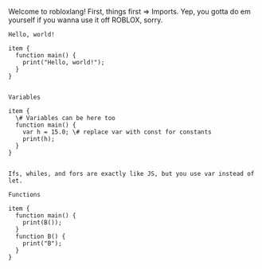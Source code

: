 Welcome to robloxlang!
First, things first => Imports. 
Yep, you gotta do em yourself if you wanna use it off ROBLOX, sorry.
```
Hello, world!

item { 
  function main() { 
    print("Hello, world!");
  }
}
```
```

Variables

item {
  \# Variables can be here too
  function main() { 
    var h = 15.0; \# replace var with const for constants
    print(h);
  }
}
```
```

Ifs, whiles, and fors are exactly like JS, but you use var instead of let.

Functions

item { 
  function main() { 
    print(B());
  }
  function B() { 
    print("B");
  }
}
```
